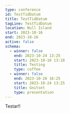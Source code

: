 ```yaml
---
type: conference
id: TestTidDatum
title: TestTidDatum
tagLine: TestTidDatum
location: Null Island
start: 2023-10-16
end: 2023-10-16
active: false
schema:
  - winner: false
    end: 2023-10-24 13:25
    start: 2023-10-16 13:18
    title: Testing
    type: coffee
  - winner: false
    end: 2023-10-26 16:25
    start: 2023-10-24 13:25
    title: Gnitset
    type: presentation
---
```

Testar!!